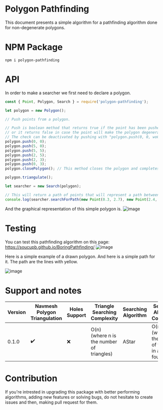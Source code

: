 # Polygon Pathfinding

This document presents a simple algorithm for a pathfinding algorithm done for non-degenerate polygons.

# NPM Package
```
npm i polygon-pathfinding
```

# API
In order to make a searcher we first need to declare a polygon.
```javascript
const { Point, Polygon, Search } = require('polygon-pathfinding');

let polygon = new Polygon();

// Push points from a polygon.

// Push is boolean method that returns true if the point has been pushed to the polygon
// or it returns false in case the point will make the polygon degenerate (self intersecting).
// The check can be deactivated by pushing with "polygon.push(0, 0, woChecker = true);"
polygon.push(0, 0);
polygon.push(5, 0);
polygon.push(5, 5);
polygon.push(2, 5);
polygon.push(2, 3);
polygon.push(0, 3);
polygon.closePolygon(); // This method closes the polygon and completes it. The push method will return false in case (y, x) is point that already exists in the polygon.

polygon.triangulate();

let searcher = new Search(polygon);

// This will return a path of points that will represent a path between (0.3, 2.7) and (2.4, 4.5).
console.log(searcher.searchForPath(new Point(0.3, 2.7), new Point(2.4, 4.5)))
```

And the graphical representation of this simple polygon is.
![image](https://github.com/SoucupB/PolygonPathfinding/assets/49458226/f7f83278-0361-4bcc-b5e5-06031e06d2f5)


# Testing
You can test this pathfinding algorithm on this page: https://soucupb.github.io/BoringPathfinding/
![image](https://github.com/SoucupB/BoringPathfinding/assets/49458226/4be0a686-b3ac-4679-8dc8-62dee7a4486f)

Here is a simple example of a drawn polygon.
And here is a simple path for it. The path are the lines with yellow.

![image](https://github.com/SoucupB/BoringPathfinding/assets/49458226/3f51d903-f652-409c-af97-ad6d25749d47)

# Support and notes

| Version | Navmesh Polygon Triangulation | Holes Support | Triangle Searching Complexity | Searching Algorithm | Searching Algorithm Complexity | Point push in polygon complexity |
| --------------- | --------------- | --------------- | --------------- | --------------- | --------------- | --------------- |
| 0.1.0           |    ✔️   | ❌   | O(n) (where n is the number of triangles) | AStar | O(m ^ 2) (where m is the number of triangles in a path found) | O(n ^ 2) (where n is the number of points in the polygon) (O(n) in case of using woChecker=true) |

# Contribution
If you're intrested in upgrading this package with better performing algorithms, adding new features or solving bugs, do not hesitate
to create issues and then, making pull request for them.
